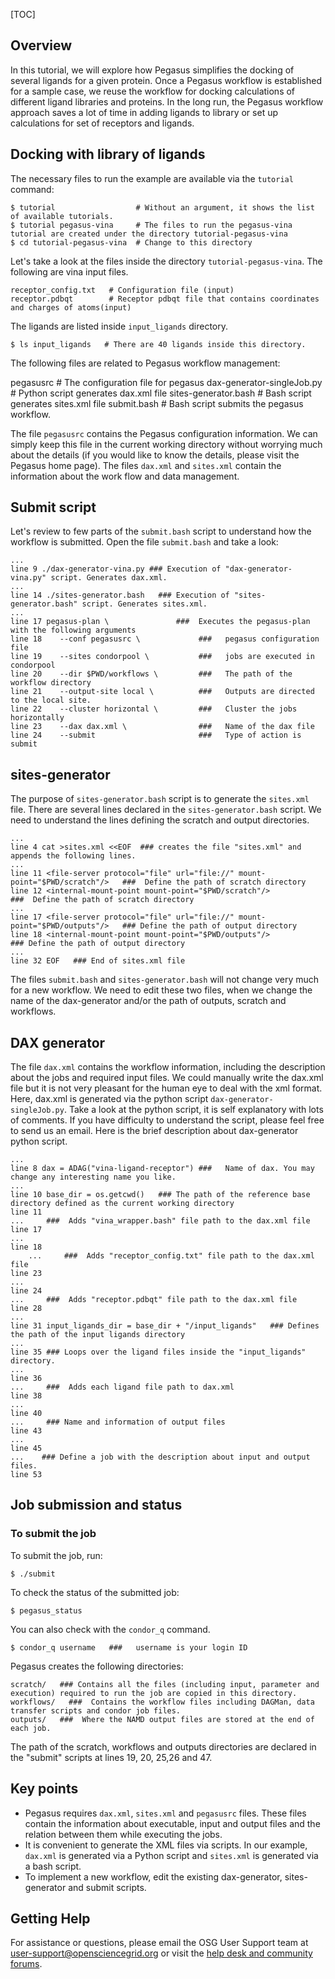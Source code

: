 
[title]: - " Managing AutoDock Vina Tasks with Pegasus"
[TOC]

## Overview

In this tutorial, we will explore how Pegasus simplifies the docking
of several ligands for a given protein. Once a Pegasus workflow is
established for a sample case, we reuse the workflow for docking
calculations of different ligand libraries and proteins.  In the long
run, the Pegasus workflow approach saves a lot of time in adding ligands
to library or set up calculations for set of receptors and ligands.

## Docking with library of ligands

The necessary files to run the example are available via the `tutorial`
command:

    $ tutorial                  # Without an argument, it shows the list of available tutorials.
    $ tutorial pegasus-vina     # The files to run the pegasus-vina tutorial are created under the directory tutorial-pegasus-vina
    $ cd tutorial-pegasus-vina  # Change to this directory

Let's take a look at the files inside the directory
`tutorial-pegasus-vina`.  The following are vina input files.

    receptor_config.txt   # Configuration file (input)
    receptor.pdbqt        # Receptor pdbqt file that contains coordinates and charges of atoms(input)

The ligands are listed inside `input_ligands` directory.

    $ ls input_ligands   # There are 40 ligands inside this directory.

The following files are related to Pegasus workflow management:

   pegasusrc                  # The configuration file for pegasus
   dax-generator-singleJob.py # Python script generates dax.xml file
   sites-generator.bash       # Bash script generates sites.xml file
   submit.bash                # Bash script submits the pegasus workflow.

The file `pegasusrc` contains the Pegasus configuration information. We
can simply keep this file in the current working directory without
worrying much about the details (if you would like to know the details,
please visit the Pegasus home page). The files `dax.xml` and `sites.xml`
contain the information about the work flow and data management.


## Submit script

Let's review to few parts of the `submit.bash` script to understand
how the workflow is submitted.  Open the file `submit.bash` and take a
look:

	...
	line 9 ./dax-generator-vina.py ### Execution of "dax-generator-vina.py" script. Generates dax.xml.
	...
	line 14 ./sites-generator.bash   ### Execution of "sites-generator.bash" script. Generates sites.xml.
	...
	line 17 pegasus-plan \               ###  Executes the pegasus-plan with the following arguments
	line 18    --conf pegasusrc \             ###   pegasus configuration file
	line 19    --sites condorpool \           ###   jobs are executed in condorpool
	line 20    --dir $PWD/workflows \         ###   The path of the workflow directory
	line 21    --output-site local \          ###   Outputs are directed to the local site.
	line 22    --cluster horizontal \         ###   Cluster the jobs horizontally
	line 23    --dax dax.xml \                ###   Name of the dax file
	line 24    --submit                       ###   Type of action is submit


## sites-generator  

The purpose of `sites-generator.bash` script is to generate
the `sites.xml` file. There are several lines declared in the
`sites-generator.bash` script. We need to understand the lines defining
the scratch and output directories.

	...
	line 4 cat >sites.xml <<EOF  ### creates the file "sites.xml" and appends the following lines.
	...
	line 11 <file-server protocol="file" url="file://" mount-point="$PWD/scratch"/>   ###  Define the path of scratch directory
	line 12 <internal-mount-point mount-point="$PWD/scratch"/>                        ###  Define the path of scratch directory
	...
	line 17 <file-server protocol="file" url="file://" mount-point="$PWD/outputs"/>   ### Define the path of output directory
	line 18 <internal-mount-point mount-point="$PWD/outputs"/>                        ### Define the path of output directory
	...
	line 32 EOF   ### End of sites.xml file

The files `submit.bash` and `sites-generator.bash` will not change very
much for a new workflow.  We need to edit these two files, when we
change the name of the dax-generator and/or the path of outputs, scratch
and workflows.


## DAX generator 

The file `dax.xml` contains the workflow information, including the
description about the jobs and required input files. We could manually
write the dax.xml file but it is not very pleasant for the human eye
to deal with the xml format. Here, dax.xml is generated via the python
script `dax-generator-singleJob.py`.  Take a look at the python script,
it is self explanatory with lots of comments.  If you have difficulty to
understand the script, please feel free to send us an email. Here is the
brief description about dax-generator python script.

	...
	line 8 dax = ADAG("vina-ligand-receptor") ###   Name of dax. You may change any interesting name you like.
	...
	line 10 base_dir = os.getcwd()   ### The path of the reference base directory defined as the current working directory
	line 11
	...     ###  Adds "vina_wrapper.bash" file path to the dax.xml file
	line 17
	...
	line 18 
		...     ###  Adds "receptor_config.txt" file path to the dax.xml file
	line 23
    ...
    line 24
    ...     ###  Adds "receptor.pdbqt" file path to the dax.xml file
    line 28 
    ...
    line 31 input_ligands_dir = base_dir + "/input_ligands"   ### Defines the path of the input ligands directory
    ...
    line 35 ### Loops over the ligand files inside the "input_ligands" directory.
    ...
    line 36
    ...     ###  Adds each ligand file path to dax.xml
    line 38
    ...
    line 40
    ...     ### Name and information of output files
    line 43
    ...
    line 45
    ...    ### Define a job with the description about input and output files.
    line 53

## Job submission and status

### To submit the job

To submit the job, run:

	$ ./submit

To check the status of the submitted job:

	$ pegasus_status

You can also check with the `condor_q` command.

	$ condor_q username   ###   username is your login ID

Pegasus creates the following directories:

    scratch/   ### Contains all the files (including input, parameter and execution) required to run the job are copied in this directory.
    workflows/   ###  Contains the workflow files including DAGMan, data transfer scripts and condor job files.
    outputs/   ###  Where the NAMD output files are stored at the end of each job.


The path of the scratch, workflows and outputs directories are declared in the "submit" scripts at lines 19, 20, 25,26 and 47.

## Key points

 - Pegasus requires `dax.xml`, `sites.xml` and `pegasusrc` files. These files
   contain the information about executable, input and output files and
   the relation between them while executing the jobs.
 - It is convenient to generate the XML files via scripts. In our
   example, `dax.xml` is generated via a Python script and `sites.xml` is
   generated via a bash script.
 - To implement a new workflow, edit the existing dax-generator,
   sites-generator and  submit scripts.  

## Getting Help
For assistance or questions, please email the OSG User Support team  at [user-support@opensciencegrid.org](mailto:user-support@opensciencegrid.org) or visit the [help desk and community forums](http://support.opensciencegrid.org).
